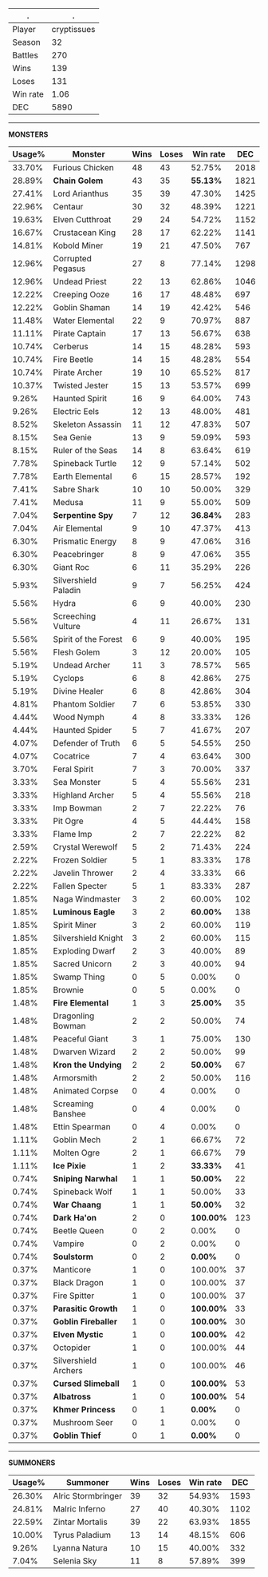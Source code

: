.|.
|-|-
Player|cryptissues
Season|32
Battles|270
Wins|139
Loses|131
Win rate|1.06
DEC|5890

---
**MONSTERS**

Usage%|Monster|Wins|Loses|Win rate|DEC|
-|-|-|-|-|-|
33.70%|Furious Chicken|48|43|52.75%|2018|
28.89%|**Chain Golem**|43|35|**55.13%**|1821|
27.41%|Lord Arianthus|35|39|47.30%|1425|
22.96%|Centaur|30|32|48.39%|1221|
19.63%|Elven Cutthroat|29|24|54.72%|1152|
16.67%|Crustacean King|28|17|62.22%|1141|
14.81%|Kobold Miner|19|21|47.50%|767|
12.96%|Corrupted Pegasus|27|8|77.14%|1298|
12.96%|Undead Priest|22|13|62.86%|1046|
12.22%|Creeping Ooze|16|17|48.48%|697|
12.22%|Goblin Shaman|14|19|42.42%|546|
11.48%|Water Elemental|22|9|70.97%|887|
11.11%|Pirate Captain|17|13|56.67%|638|
10.74%|Cerberus|14|15|48.28%|593|
10.74%|Fire Beetle|14|15|48.28%|554|
10.74%|Pirate Archer|19|10|65.52%|817|
10.37%|Twisted Jester|15|13|53.57%|699|
9.26%|Haunted Spirit|16|9|64.00%|743|
9.26%|Electric Eels|12|13|48.00%|481|
8.52%|Skeleton Assassin|11|12|47.83%|507|
8.15%|Sea Genie|13|9|59.09%|593|
8.15%|Ruler of the Seas|14|8|63.64%|619|
7.78%|Spineback Turtle|12|9|57.14%|502|
7.78%|Earth Elemental|6|15|28.57%|192|
7.41%|Sabre Shark|10|10|50.00%|329|
7.41%|Medusa|11|9|55.00%|509|
7.04%|**Serpentine Spy**|7|12|**36.84%**|283|
7.04%|Air Elemental|9|10|47.37%|413|
6.30%|Prismatic Energy|8|9|47.06%|316|
6.30%|Peacebringer|8|9|47.06%|355|
6.30%|Giant Roc|6|11|35.29%|226|
5.93%|Silvershield Paladin|9|7|56.25%|424|
5.56%|Hydra|6|9|40.00%|230|
5.56%|Screeching Vulture|4|11|26.67%|131|
5.56%|Spirit of the Forest|6|9|40.00%|195|
5.56%|Flesh Golem|3|12|20.00%|105|
5.19%|Undead Archer|11|3|78.57%|565|
5.19%|Cyclops|6|8|42.86%|275|
5.19%|Divine Healer|6|8|42.86%|304|
4.81%|Phantom Soldier|7|6|53.85%|330|
4.44%|Wood Nymph|4|8|33.33%|126|
4.44%|Haunted Spider|5|7|41.67%|207|
4.07%|Defender of Truth|6|5|54.55%|250|
4.07%|Cocatrice|7|4|63.64%|300|
3.70%|Feral Spirit|7|3|70.00%|337|
3.33%|Sea Monster|5|4|55.56%|231|
3.33%|Highland Archer|5|4|55.56%|218|
3.33%|Imp Bowman|2|7|22.22%|76|
3.33%|Pit Ogre|4|5|44.44%|158|
3.33%|Flame Imp|2|7|22.22%|82|
2.59%|Crystal Werewolf|5|2|71.43%|224|
2.22%|Frozen Soldier|5|1|83.33%|178|
2.22%|Javelin Thrower|2|4|33.33%|66|
2.22%|Fallen Specter|5|1|83.33%|287|
1.85%|Naga Windmaster|3|2|60.00%|102|
1.85%|**Luminous Eagle**|3|2|**60.00%**|138|
1.85%|Spirit Miner|3|2|60.00%|119|
1.85%|Silvershield Knight|3|2|60.00%|115|
1.85%|Exploding Dwarf|2|3|40.00%|89|
1.85%|Sacred Unicorn|2|3|40.00%|94|
1.85%|Swamp Thing|0|5|0.00%|0|
1.85%|Brownie|0|5|0.00%|0|
1.48%|**Fire Elemental**|1|3|**25.00%**|35|
1.48%|Dragonling Bowman|2|2|50.00%|74|
1.48%|Peaceful Giant|3|1|75.00%|130|
1.48%|Dwarven Wizard|2|2|50.00%|99|
1.48%|**Kron the Undying**|2|2|**50.00%**|67|
1.48%|Armorsmith|2|2|50.00%|116|
1.48%|Animated Corpse|0|4|0.00%|0|
1.48%|Screaming Banshee|0|4|0.00%|0|
1.48%|Ettin Spearman|0|4|0.00%|0|
1.11%|Goblin Mech|2|1|66.67%|72|
1.11%|Molten Ogre|2|1|66.67%|79|
1.11%|**Ice Pixie**|1|2|**33.33%**|41|
0.74%|**Sniping Narwhal**|1|1|**50.00%**|22|
0.74%|Spineback Wolf|1|1|50.00%|33|
0.74%|**War Chaang**|1|1|**50.00%**|32|
0.74%|**Dark Ha'on**|2|0|**100.00%**|123|
0.74%|Beetle Queen|0|2|0.00%|0|
0.74%|Vampire|0|2|0.00%|0|
0.74%|**Soulstorm**|0|2|**0.00%**|0|
0.37%|Manticore|1|0|100.00%|37|
0.37%|Black Dragon|1|0|100.00%|37|
0.37%|Fire Spitter|1|0|100.00%|37|
0.37%|**Parasitic Growth**|1|0|**100.00%**|33|
0.37%|**Goblin Fireballer**|1|0|**100.00%**|30|
0.37%|**Elven Mystic**|1|0|**100.00%**|42|
0.37%|Octopider|1|0|100.00%|44|
0.37%|Silvershield Archers|1|0|100.00%|46|
0.37%|**Cursed Slimeball**|1|0|**100.00%**|53|
0.37%|**Albatross**|1|0|**100.00%**|54|
0.37%|**Khmer Princess**|0|1|**0.00%**|0|
0.37%|Mushroom Seer|0|1|0.00%|0|
0.37%|**Goblin Thief**|0|1|**0.00%**|0|

---
**SUMMONERS**

Usage%|Summoner|Wins|Loses|Win rate|DEC|
-|-|-|-|-|-|
26.30%|Alric Stormbringer|39|32|54.93%|1593|
24.81%|Malric Inferno|27|40|40.30%|1102|
22.59%|Zintar Mortalis|39|22|63.93%|1855|
10.00%|Tyrus Paladium|13|14|48.15%|606|
9.26%|Lyanna Natura|10|15|40.00%|332|
7.04%|Selenia Sky|11|8|57.89%|399|
